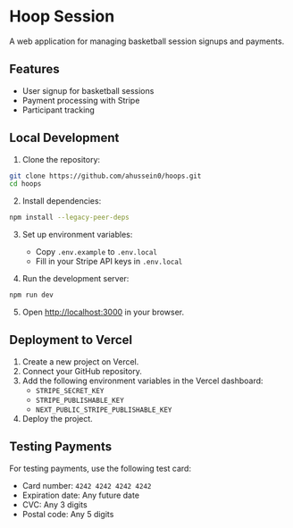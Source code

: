 # Hoop Session

A web application for managing basketball session signups and payments.

## Features

- User signup for basketball sessions
- Payment processing with Stripe
- Participant tracking

## Local Development

1. Clone the repository:
```bash
git clone https://github.com/ahussein0/hoops.git
cd hoops
```

2. Install dependencies:
```bash
npm install --legacy-peer-deps
```

3. Set up environment variables:
   - Copy `.env.example` to `.env.local`
   - Fill in your Stripe API keys in `.env.local`

4. Run the development server:
```bash
npm run dev
```

5. Open [http://localhost:3000](http://localhost:3000) in your browser.

## Deployment to Vercel

1. Create a new project on Vercel.
2. Connect your GitHub repository.
3. Add the following environment variables in the Vercel dashboard:
   - `STRIPE_SECRET_KEY`
   - `STRIPE_PUBLISHABLE_KEY`
   - `NEXT_PUBLIC_STRIPE_PUBLISHABLE_KEY`
4. Deploy the project.

## Testing Payments

For testing payments, use the following test card:
- Card number: `4242 4242 4242 4242`
- Expiration date: Any future date
- CVC: Any 3 digits
- Postal code: Any 5 digits 